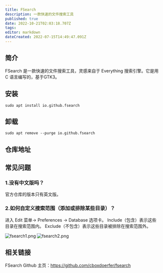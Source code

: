 ```yaml
---
title: FSearch
description: 一款快速的文件搜索工具
published: true
date: 2022-10-21T02:03:18.707Z
tags: 
editor: markdown
dateCreated: 2022-07-15T14:49:47.091Z
---
```


## 简介
FSearch 是一款快速的文件搜索工具，灵感来自于 Everything 搜索引擎。它是用 C 语言编写的，基于GTK3。

## 安装
```
sudo apt install io.github.fsearch
```

## 卸载
```
sudo apt remove --purge io.github.fsearch
```

## 仓库地址
## 常见问题
### 1.没有中文版吗？
官方仓库的版本只有英文版。
### 2.如何自定义搜索范围（添加或排除某些目录）？
进入 Edit 菜单-> Preferences -> Database 选项卡。
Include（包含）表示这些目录在搜索范围内。
Exclude（不包含）表示这些目录被排除在搜索范围外。

![fsearch1.png](/fsearch1.png)
![fsearch2.png](/fsearch2.png)
## 相关链接
FSearch Github 主页：https://github.com/cboxdoerfer/fsearch